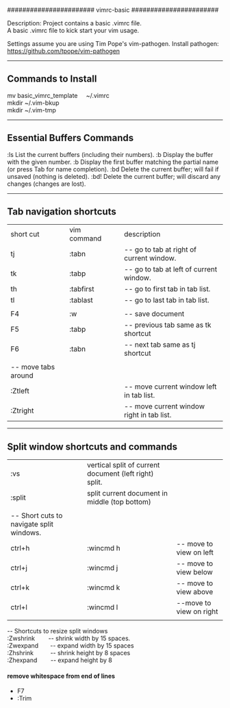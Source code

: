 #######################
 vimrc-basic
#######################

Description: Project contains a basic .vimrc file.   
A basic .vimrc file to kick start your vim usage.   

Settings assume you are using Tim Pope's vim-pathogen. 
Install pathogen: https://github.com/tpope/vim-pathogen

-----------------------------------
Commands to Install 
-----------------------------------
mv basic_vimrc_template &nbsp;&nbsp;&nbsp; ~/.vimrc  
mkdir ~/.vim-bkup   
mkdir ~/.vim-tmp  


-----------------------------------
Essential Buffers Commands 
-----------------------------------

:ls List the current buffers (including their numbers).
:b <number> Display the buffer with the given number.
:b <partial> Display the first buffer matching the partial name (or press Tab for name completion).
:bd Delete the current buffer; will fail if unsaved (nothing is deleted).
:bd!    Delete the current buffer; will discard any changes (changes are lost).

-----------------------------------
Tab navigation shortcuts
-----------------------------------
<table>
<tr>
	<td>short cut&nbsp;&nbsp;&nbsp;&nbsp;</td><td>vim command&nbsp;&nbsp;&nbsp;&nbsp;</td><td>description</td>
</tr>
<tr>
  <td>tj </td>	<td>					:tabn 	</td>		<td>		-- go to tab at right of current window.  </td>
</tr>
<tr>
  <td>tk </td>	<td>					:tabp 	</td>		<td>		-- go to tab at left of current window.  </td>
</tr>
<tr>
  <td>th </td>	<td>					:tabfirst 	</td>		<td>		-- go to first tab in tab list.  </td>
</tr>
<tr>
  <td>tl </td>	<td>					:tablast 	</td>		<td>		-- go to last tab in tab list.  </td>
</tr>
<tr>
  <td>  </td>	<td>				 	</td>		<td>		  </td>
</tr>
<tr>
  <td>F4  </td>	<td>				:w 	</td>		<td>		-- save document  </td>
</tr>
<tr>
  <td>F5  </td>	<td>				:tabp 	</td>		<td>		-- previous tab same as tk shortcut  </td>
</tr>
<tr>
  <td>F6  </td>	<td>				:tabn 	</td>		<td>		-- next tab same as tj shortcut  </td>
</tr>
<tr>
  <td></td>
</tr>
<tr>
  <td>-- move tabs around</td>
</tr>
<tr>
  <td>:Ztleft  </td>	<td>				 	</td>		<td>		-- move current window left in tab list.  </td>
</tr>
<tr>
  <td>:Ztright  </td>	<td>				 	</td>		<td>		-- move current window right in tab list.  </td>
</tr>
</table>


-----------------------------------
Split window shortcuts and commands
-----------------------------------

<table>
<tr> <td>:vs</td><td>vertical split of current document (left right) split.</td> <td> </td>
</tr>
<tr><td>:split</td><td>split current document in middle (top bottom) </td>
</tr>
<tr>
	<td> </td> <td> </td> <td> </td>
</tr>
<tr>
	<td>
	-- Short cuts to navigate split windows.
 </td> 
</tr>
<tr>
	<td>ctrl+h </td>  <td>		:wincmd h</td> <td>    -- move to view on left</td>
</tr>
<tr>
	<td> ctrl+j </td> <td> :wincmd j</td> <td> -- move to view below</td>
</tr>
<tr>
	<td> ctrl+k </td> <td> :wincmd k</td> <td> -- move to view above</td>
</tr>
<tr>
	<td> ctrl+l      </td> <td> :wincmd l  </td> <td> --move to view on right</td>
</tr>
<tr>
	<td> </td> <td> </td> <td> </td>
</tr>
</table>
	
-- Shortcuts to resize split windows  
:Zwshrink&nbsp;&nbsp;&nbsp;&nbsp;&nbsp;&nbsp;&nbsp;&nbsp;-- shrink width by 15 spaces.   
:Zwexpand &nbsp;&nbsp;&nbsp;&nbsp;&nbsp;&nbsp;-- expand width by 15 spaces  
:Zhshrink  &nbsp;&nbsp;&nbsp;&nbsp;&nbsp;&nbsp;&nbsp;&nbsp;&nbsp;-- shrink height by 8 spaces  
:Zhexpand &nbsp;&nbsp;&nbsp;&nbsp;&nbsp;&nbsp;								-- expand height by 8  


#### remove whitespace from end of lines
* F7
* :Trim


